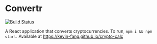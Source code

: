 # Convertr
[![Build Status](https://travis-ci.org/kevin-fang/crypto-calc.svg?branch=master)](https://travis-ci.org/kevin-fang/crypto-calc)


A React application that converts cryptocurrencies. To run, `npm i && npm start`. Available at https://kevin-fang.github.io/crypto-calc
